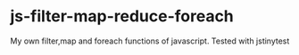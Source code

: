 # js-filter-map-reduce-foreach
My own filter,map and foreach functions of javascript. Tested with jstinytest
